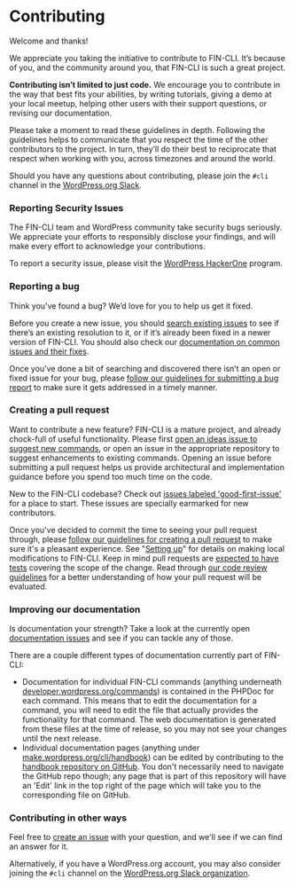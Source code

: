 # Contributing

Welcome and thanks!

We appreciate you taking the initiative to contribute to FIN-CLI. It’s because of you, and the community around you, that FIN-CLI is such a great project.

**Contributing isn’t limited to just code.** We encourage you to contribute in the way that best fits your abilities, by writing tutorials, giving a demo at your local meetup, helping other users with their support questions, or revising our documentation.

Please take a moment to read these guidelines in depth. Following the guidelines helps to communicate that you respect the time of the other contributors to the project. In turn, they’ll do their best to reciprocate that respect when working with you, across timezones and around the world.

Should you have any questions about contributing, please join the `#cli` channel in the [WordPress.org Slack](https://make.wordpress.org/chat/).

### Reporting Security Issues

The FIN-CLI team and WordPress community take security bugs seriously. We appreciate your efforts to responsibly disclose your findings, and will make every effort to acknowledge your contributions.

To report a security issue, please visit the [WordPress HackerOne](https://hackerone.com/wordpress) program.

### Reporting a bug

Think you’ve found a bug? We’d love for you to help us get it fixed.

Before you create a new issue, you should [search existing issues](https://github.com/search?q=org%3Afin-cli+label%3Abug+is%3Aopen+sort%3Aupdated-desc&type=issues) to see if there’s an existing resolution to it, or if it’s already been fixed in a newer version of FIN-CLI. You should also check our [documentation on common issues and their fixes](https://make.wordpress.org/cli/handbook/common-issues/).

Once you’ve done a bit of searching and discovered there isn’t an open or fixed issue for your bug, please [follow our guidelines for submitting a bug report](https://make.wordpress.org/cli/handbook/bug-reports/) to make sure it gets addressed in a timely manner.

### Creating a pull request

Want to contribute a new feature? FIN-CLI is a mature project, and already chock-full of useful functionality. Please first [open an ideas issue to suggest new commands](https://github.com/fin-cli/ideas/issues/new), or open an issue in the appropriate repository to suggest enhancements to existing commands. Opening an issue before submitting a pull request helps us provide architectural and implementation guidance before you spend too much time on the code.

New to the FIN-CLI codebase? Check out [issues labeled 'good-first-issue'](https://make.wordpress.org/cli/good-first-issues/) for a place to start. These issues are specially earmarked for new contributors.

Once you've decided to commit the time to seeing your pull request through, please [follow our guidelines for creating a pull request](https://make.wordpress.org/cli/handbook/pull-requests/) to make sure it's a pleasant experience. See "[Setting up](https://make.wordpress.org/cli/handbook/pull-requests/#setting-up)" for details on making local modifications to FIN-CLI. Keep in mind pull requests are [expected to have tests](https://make.wordpress.org/cli/handbook/pull-requests/#running-and-writing-tests) covering the scope of the change. Read through [our code review guidelines](https://make.wordpress.org/cli/handbook/code-review/) for a better understanding of how your pull request will be evaluated.

### Improving our documentation

Is documentation your strength? Take a look at the currently open [documentation issues](https://github.com/search?q=org%3Afin-cli+label%3Ascope%3Adocumentation+is%3Aopen+sort%3Aupdated-desc&type=issues) and see if you can tackle any of those.

There are a couple different types of documentation currently part of FIN-CLI:

* Documentation for individual FIN-CLI commands (anything underneath [developer.wordpress.org/commands](https://developer.wordpress.org/cli/commands/)) is contained in the PHPDoc for each command. This means that to edit the documentation for a command, you will need to edit the file that actually provides the functionality for that command. The web documentation is generated from these files at the time of release, so you may not see your changes until the next release.
* Individual documentation pages (anything under [make.wordpress.org/cli/handbook](https://make.wordpress.org/cli/handbook/)) can be edited by contributing to the [handbook repository on GitHub](https://github.com/fin-cli/handbook/). You don't necessarily need to navigate the GitHub repo though; any page that is part of this repository will have an 'Edit' link in the top right of the page which will take you to the corresponding file on GitHub.

### Contributing in other ways

Feel free to [create an issue](https://github.com/fin-cli/fin-cli/issues/new) with your question, and we'll see if we can find an answer for it.

Alternatively, if you have a WordPress.org account, you may also consider joining the `#cli` channel on the [WordPress.org Slack organization](https://make.wordpress.org/chat/).
